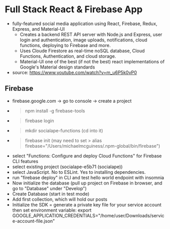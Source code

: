 # Full Stack React & Firebase App

- fully-featured social media application using React, Firebase, Redux, Express, and Material-UI
  - Creates a backend REST API server with Node.js and Express, user login and authentication, image uploads, notifications, cloud functions, deploying to Firebase and more.
  - Uses Cloude Firestore as real-time noSQL database, Cloud Functions, Authentication, and cloud storage.
  - Material-UI one of the best (if not the best) react implementations of Google's Material design standards
- source: https://www.youtube.com/watch?v=m_u6P5k0vP0

## Firebase

- firebase.google.com -> go to console -> create a project
- > npm install -g firebase-tools
- > firebase login
- > mkdir socialape-functions (cd into it)
- > firebase init (may need to set > alias firebase="/Users/michaelmcguiness/.npm-global/bin/firebase")
- select "Functions: Configure and deploy Cloud Functions" for Firebase CLI features
- select existing project (socialape-e5b71 (socialape))
- select JavaScript. No to ESLint. Yes to installing dependencies.
- run "firebase deploy" in CLI and test hello world endpoint with insomnia
- Now initialize the database (pull up project on Firebase in browser, and go to "Database" under "Develop")
- Create Database (start in test mode)
- Add first collection, which will hold our posts
- Initialize the SDK = generate a private key file for your service account then set environment variable: export GOOGLE_APPLICATION_CREDENTIALS="/home/user/Downloads/service-account-file.json"
